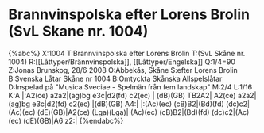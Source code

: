 # Brannvinspolska efter Lorens Brolin (SvL Skane nr. 1004)

{%abc%}
X:1004
T:Brännvinspolska efter Lorens Brolin 
T:(SvL Skåne nr. 1004)
R:[[Låttyper/Brännvinspolska]], [[Låttyper/Engelska]] 
Q:1/4=90
Z:Jonas Brunskog, 28/6 2008
O:Abbekås, Skåne
S:efter Lorens Brolin
B:Svenska Låtar Skåne nr 1004
B:Omtyckta Skånska Allspelslåtar
D:Inspelad på "Musica Sveciae - Spelmän från fem landskap"
M:2/4
L:1/16
K:A
|:A2(ce) a2a2|(ag)bg e3c|d2(fd) c2(ec) | (dB)(GB) TB2A2|
A2(ce) a2a2|(ag)bg e3c|d2(fd) c2(ec) |(dB)(GB) A4:|
|:(Ac)(ec) (cB)B2|(Bd)(fd) (dc)c2|(Ac)(ec) (dE)(GB)|A2(ce) (Lga)(Lga)|
(Ac)(ec) (cB)B2|(Bd)(fd) (dc)c2|(Ac)(ec) (dE)(GB)|A6 z2:|
{%endabc%}

